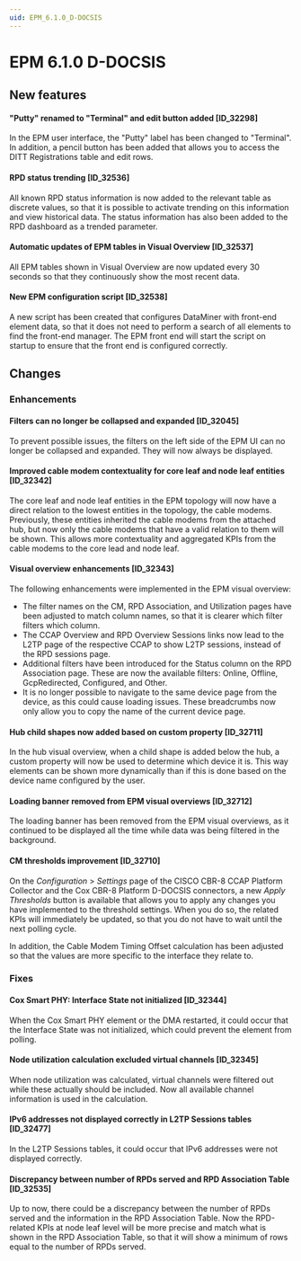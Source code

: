 ```yaml
---
uid: EPM_6.1.0_D-DOCSIS
---
```


# EPM 6.1.0 D-DOCSIS

## New features

#### "Putty" renamed to "Terminal" and edit button added \[ID_32298\]

In the EPM user interface, the "Putty" label has been changed to "Terminal". In addition, a pencil button has been added that allows you to access the DITT Registrations table and edit rows.

#### RPD status trending \[ID_32536\]

All known RPD status information is now added to the relevant table as discrete values, so that it is possible to activate trending on this information and view historical data. The status information has also been added to the RPD dashboard as a trended parameter.

#### Automatic updates of EPM tables in Visual Overview \[ID_32537\]

All EPM tables shown in Visual Overview are now updated every 30 seconds so that they continuously show the most recent data.

#### New EPM configuration script \[ID_32538\]

A new script has been created that configures DataMiner with front-end element data, so that it does not need to perform a search of all elements to find the front-end manager. The EPM front end will start the script on startup to ensure that the front end is configured correctly.

## Changes

### Enhancements

#### Filters can no longer be collapsed and expanded \[ID_32045\]

To prevent possible issues, the filters on the left side of the EPM UI can no longer be collapsed and expanded. They will now always be displayed.

#### Improved cable modem contextuality for core leaf and node leaf entities \[ID_32342\]

The core leaf and node leaf entities in the EPM topology will now have a direct relation to the lowest entities in the topology, the cable modems. Previously, these entities inherited the cable modems from the attached hub, but now only the cable modems that have a valid relation to them will be shown. This allows more contextuality and aggregated KPIs from the cable modems to the core lead and node leaf.

#### Visual overview enhancements \[ID_32343\]

The following enhancements were implemented in the EPM visual overview:

- The filter names on the CM, RPD Association, and Utilization pages have been adjusted to match column names, so that it is clearer which filter filters which column.
- The CCAP Overview and RPD Overview Sessions links now lead to the L2TP page of the respective CCAP to show L2TP sessions, instead of the RPD sessions page.
- Additional filters have been introduced for the Status column on the RPD Association page. These are now the available filters: Online, Offline, GcpRedirected, Configured, and Other.
- It is no longer possible to navigate to the same device page from the device, as this could cause loading issues. These breadcrumbs now only allow you to copy the name of the current device page.

#### Hub child shapes now added based on custom property \[ID_32711\]

In the hub visual overview, when a child shape is added below the hub, a custom property will now be used to determine which device it is. This way elements can be shown more dynamically than if this is done based on the device name configured by the user.

#### Loading banner removed from EPM visual overviews \[ID_32712\]

The loading banner has been removed from the EPM visual overviews, as it continued to be displayed all the time while data was being filtered in the background.

#### CM thresholds improvement \[ID_32710\]

On the *Configuration* > *Settings* page of the CISCO CBR-8 CCAP Platform Collector and the Cox CBR-8 Platform D-DOCSIS connectors, a new *Apply Thresholds* button is available that allows you to apply any changes you have implemented to the threshold settings. When you do so, the related KPIs will immediately be updated, so that you do not have to wait until the next polling cycle.

In addition, the Cable Modem Timing Offset calculation has been adjusted so that the values are more specific to the interface they relate to.

### Fixes

#### Cox Smart PHY: Interface State not initialized \[ID_32344\]

When the Cox Smart PHY element or the DMA restarted, it could occur that the Interface State was not initialized, which could prevent the element from polling.

#### Node utilization calculation excluded virtual channels \[ID_32345\]

When node utilization was calculated, virtual channels were filtered out while these actually should be included. Now all available channel information is used in the calculation.

#### IPv6 addresses not displayed correctly in L2TP Sessions tables \[ID_32477\]

In the L2TP Sessions tables, it could occur that IPv6 addresses were not displayed correctly.

#### Discrepancy between number of RPDs served and RPD Association Table \[ID_32535\]

Up to now, there could be a discrepancy between the number of RPDs served and the information in the RPD Association Table. Now the RPD-related KPIs at node leaf level will be more precise and match what is shown in the RPD Association Table, so that it will show a minimum of rows equal to the number of RPDs served.
